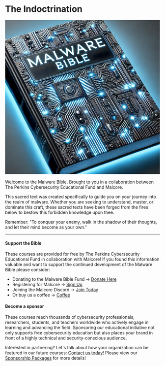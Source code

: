 # The Indoctrination

<div align="center">

<img src=".github/img_2.png" alt="" height="500" width="600">

</div>

Welcome to the Malware Bible. Brought to you in a collaboration between The Perkins Cybersecurity Educational Fund and Malcore. 

This sacred text was created specifically to guide you on your journey into the realm of malware. Whether you are seeking to understand, master, or dominate this craft, these sacred texts have been forged from the fires below to bestow this forbidden knowledge upon thee.

Remember: "To conquer your enemy, walk in the shadow of their thoughts, and let their mind become as your own."

---

#### Support the Bible

These courses are provided for free by The Perkins Cybersecurity Educational Fund in collaboration with Malcore! If you found this information valuable and want to support the continued development of the Malware Bible please consider:
- Donating to the Malware Bible Fund → [Donate Here](https://donorbox.org/malware-bible-fund)
- Registering for Malcore → [Sign Up](https://m4lc.io/courses/register)
- Joining the Malcore Discord → [Join Today](https://m4lc.io/courses/discord)
- Or buy us a coffee → [Coffee](https://ko-fi.com/perkinsfund)

#### Become a sponsor

These courses reach thousands of cybersecurity professionals, researchers, students, and teachers worldwide who actively engage in learning and advancing the field. Sponsoring our educational initiative not only supports free cybersecurity education but also places your brand in front of a highly technical and security-conscious audience.

Interested in partnering? Let's talk about how your organization can be featured in our future courses: [Contact us today!](https://perkinsfund.org/) Please view our [Sponsorship Packages](.github/sponsorships/sponsorship_package.md) for more details!
